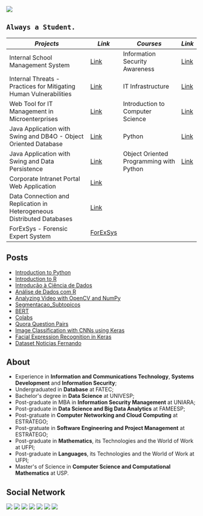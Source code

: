 <a href="https://fertorresfs.github.io/" target="_blank"><img src="https://sn3301files.storage.live.com/y4mNCIAmDTGUWrNF_Sb6sshWIrO3WtI2jkTREJIJ0HK956N20KLStSkKiFNV_xHoVau_EbGBgSlhs9A7Gk0r4dP_rXc090cTtcgvQRwoktKvyJR_iD0sQISZCfjnXGNeEXhjJ-98m6fI3ftyHCpbezy9lEeFTsSJ2Ex4gsrt0EQvOF3kvG52qffab-Rfv0O50Eqrg7tJOxtsKf79mDbVu8JfA/GitHub%20Banner_png.png?psid=1&width=1366&height=415"/></a>

## `Always a Student.`

_Projects_ | _Link_ | _Courses_ | _Link_
--- | --- | --- | --- |
Internal School Management System | [Link](url) | Information Security Awareness| [Link](url)
Internal Threats - Practices for Mitigating Human Vulnerabilities | [Link](url) | IT Infrastructure | [Link](url)
Web Tool for IT Management in Microenterprises | [Link](url) | Introduction to Computer Science | [Link](intro_ciencia_comp.md)
Java Application with Swing and DB4O - Object Oriented Database | [Link](url) | Python | [Link](url)
Java Application with Swing and Data Persistence | [Link](url) | Object Oriented Programming with Python | [Link](url)
Corporate Intranet Portal Web Application | [Link](url) |
Data Connection and Replication in Heterogeneous Distributed Databases | [Link](url) |
ForExSys - Forensic Expert System | [ForExSys](https://forexsys.carrd.co)

## Posts

- [Introduction to Python](https://github.com/fertorresfs/introduction_to_python)
- [Introduction to R](https://github.com/fertorresfs/introduction_to_r)
- [Introdução à Ciência de Dados](https://github.com/fertorresfs/introducao_a_ciencia_de_dados)
- [Análise de Dados com R](https://github.com/fertorresfs/analise_de_dados_com_r)
- [Analyzing Video with OpenCV and NumPy](https://github.com/fertorresfs/Analyzing-Video-with-OpenCV-and-NumPy)
- [Segmentacao_Subtopicos](https://github.com/fertorresfs/segmentacao_subtopicos)
- [BERT](https://github.com/fertorresfs/bert)
- [Colabs](https://github.com/fertorresfs/colabs)
- [Quora Question Pairs](https://github.com/fertorresfs/quora_question_pairs)
- [Image Classification with CNNs using Keras](https://github.com/fertorresfs/Image-Classification-with-CNNs-using-Keras)
- [Facial Expression Recognition in Keras](https://github.com/fertorresfs/Facial-Expression-Recognition-in-Keras)
- [Dataset Noticias Fernando](https://github.com/fertorresfs/dataset)

## About

- Experience in **Information and Communications Technology**, **Systems Development** and **Information Security**;
- Undergraduated in **Database** at FATEC;
- Bachelor's degree in **Data Science** at UNIVESP;
- Post-graduate in MBA in **Information Security Management** at UNIARA;
- Post-graduate in **Data Science and Big Data Analytics** at FAMEESP;
- Post-gratuate in **Computer Networking and Cloud Computing** at ESTRATEGO;
- Post-gratuate in **Software Engineering and Project Management** at ESTRATEGO;
- Post-graduate in **Mathematics**, its Technologies and the World of Work at UFPI;
- Post-graduate in **Languages**, its Technologies and the World of Work at UFPI;
- Master's of Science in **Computer Science and Computational Mathematics** at USP.

## Social Network

<a href="http://lattes.cnpq.br/1753444674645242" target="_blank"><img src="https://img.icons8.com/ios-filled/50/000000/contract-job.png"/></a>
<a href="https://github.com/fertorresfs" target="_blank"><img src="https://img.icons8.com/ios/50/000000/github--v1.png"/></a>
<a href="https://www.facebook.com/fertorresfs" target="_blank"><img src="https://img.icons8.com/ios/50/000000/facebook-new.png"/></a>
<a href="https://twitter.com/fertorresfs" target="_blank"><img src="https://img.icons8.com/ios/50/000000/twitter--v1.png"/></a>
<a href="https://orcid.org/0000-0002-8212-4976" target="_blank"><img src="https://img.icons8.com/windows/50/000000/orcid.png"/></a>
<a href="https://www.linkedin.com/in/fertorresfs/" target="_blank"><img src="https://img.icons8.com/ios/50/000000/linkedin-circled--v1.png"/></a>
<a href="https://gitlab.com/fertorresfs" target="_blank"><img src="https://img.icons8.com/ios/50/000000/gitlab.png"/></a>






